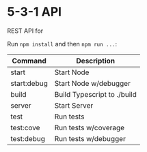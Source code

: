 # 5-3-1 API

REST API for

Run `npm install` and then `npm run ...`:

| Command     | Description                 |
| ----------- | --------------------------- |
| start       | Start Node                  |
| start:debug | Start Node w/debugger       |
| build       | Build Typescript to ./build |
| server      | Start Server                |
| test        | Run tests                   |
| test:cove   | Run tests w/coverage        |
| test:debug  | Run tests w/debugger        |
